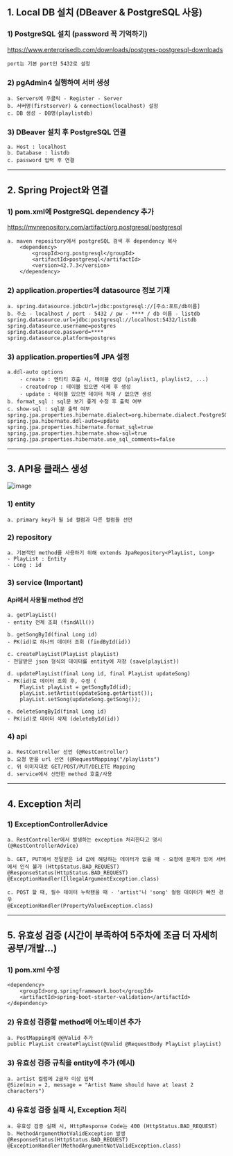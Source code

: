 ## 1. Local DB 설치 (DBeaver & PostgreSQL 사용)
### 1) PostgreSQL 설치 (password 꼭 기억하기)
<https://www.enterprisedb.com/downloads/postgres-postgresql-downloads>

    port는 기본 port인 5432로 설정
### 2) pgAdmin4 실행하여 서버 생성
    a. Servers에 우클릭 - Register - Server
    b. 서버명(firstserver) & connection(localhost) 설정
    c. DB 생성 - DB명(playlistdb)
### 3) DBeaver 설치 후 PostgreSQL 연결
    a. Host : localhost
    b. Database : listdb
    c. password 입력 후 연결

---

## 2. Spring Project와 연결
### 1) pom.xml에 PostgreSQL dependency 추가
<https://mvnrepository.com/artifact/org.postgresql/postgresql>

    a. maven repository에서 postgreSQL 검색 후 dependency 복사
    	<dependency>
			<groupId>org.postgresql</groupId>
			<artifactId>postgresql</artifactId>
			<version>42.7.3</version>
		</dependency>
### 2) application.properties에 datasource 정보 기재
    a. spring.datasource.jdbcUrl=jdbc:postgresql://[주소:포트/db이름]
    b. 주소 - localhost / port - 5432 / pw - **** / db 이름 - listdb
    spring.datasource.url=jdbc:postgresql://localhost:5432/listdb
    spring.datasource.username=postgres
    spring.datasource.password=****
    spring.datasource.platform=postgres

### 3) application.properties에 JPA 설정
	a.ddl-auto options
		- create : 엔티티 호출 시, 테이블 생성 (playlist1, playlist2, ...)
  		- createdrop : 테이블 있으면 삭제 후 생성
		- update : 테이블 있으면 데이터 적재 / 없으면 생성
  	b. format_sql : sql문 보기 좋게 수정 후 출력 여부
   	c. show-sql : sql문 출력 여부
	spring.jpa.properties.hibernate.dialect=org.hibernate.dialect.PostgreSQLDialect
	spring.jpa.hibernate.ddl-auto=update
	spring.jpa.properties.hibernate.format_sql=true 
	spring.jpa.properties.hibernate.show-sql=true
	spring.jpa.properties.hibernate.use_sql_comments=false
---
## 3. API용 클래스 생성
![image](https://github.com/user-attachments/assets/208ae97d-7ab2-4b58-8723-4140e68d8ac6)
	
### 1) entity
	a. primary key가 될 id 컬럼과 다른 컬럼들 선언

### 2) repository
	a. 기본적인 method를 사용하기 위해 extends JpaRepository<PlayList, Long>
 	- PlayList : Entity
  	- Long : id

### 3) service (Important)
#### Api에서 사용될 method 선언
	a. getPlayList()
 	- entity 전체 조회 (findAll())
  
 	b. getSongById(final Long id)
  	- PK(id)로 하나의 데이터 조회 (findById(id))
   
	c. createPlayList(PlayList playList)
 	- 전달받은 json 형식의 데이터를 entity에 저장 (save(playList)) 
  
	d. updatePlayList(final Long id, final PlayList updateSong)
 	- PK(id)로 데이터 조회 후, 수정 (
        PlayList playList = getSongById(id);
        playList.setArtist(updateSong.getArtist());
        playList.setSong(updateSong.getSong());
		
	e. deleteSongById(final Long id)
 	- PK(id)로 데이터 삭제 (deleteById(id))

### 4) api
	a. RestController 선언 (@RestController)
 	b. 요청 받을 url 선언 (@RequestMapping("/playlists")
  	c. 위 이미지대로 GET/POST/PUT/DELETE Mapping 
   	d. service에서 선언한 method 호출/사용

---
## 4. Exception 처리
### 1) ExceptionControllerAdvice
	a. RestController에서 발생하는 exception 처리한다고 명시 (@RestControllerAdvice)
 
  	b. GET, PUT에서 전달받은 id 값에 해당하는 데이터가 없을 때 - 요청에 문제가 있어 서버에서 인식 불가 (HttpStatus.BAD_REQUEST)
	@ResponseStatus(HttpStatus.BAD_REQUEST)
    @ExceptionHandler(IllegalArgumentException.class)
	
  	c. POST 할 때, 필수 데이터 누락됐을 때 - 'artist'나 'song' 컬럼 데이터가 빠진 경우
   	@ExceptionHandler(PropertyValueException.class)

---
## 5. 유효성 검증 (시간이 부족하여 5주차에 조금 더 자세히 공부/개발...)
### 1) pom.xml 수정
	<dependency>
		<groupId>org.springframework.boot</groupId>
		<artifactId>spring-boot-starter-validation</artifactId>
	</dependency>

### 2) 유효성 검증할 method에 어노테이션 추가
	a. PostMapping에 @@Valid 추가
	public PlayList createPlayList(@Valid @RequestBody PlayList playList)

### 3) 유효성 검증 규칙을 entity에 추가 (예시)
	a. artist 컬럼에 2글자 이상 입력
 	@Size(min = 2, message = "Artist Name should have at least 2 characters")
    
### 4) 유효성 검증 실패 시, Exception 처리
	a. 유효성 검증 실패 시, HttpResponse Code는 400 (HttpStatus.BAD_REQUEST)
 	b. MethodArgumentNotValidException 발생
    @ResponseStatus(HttpStatus.BAD_REQUEST)
    @ExceptionHandler(MethodArgumentNotValidException.class)
